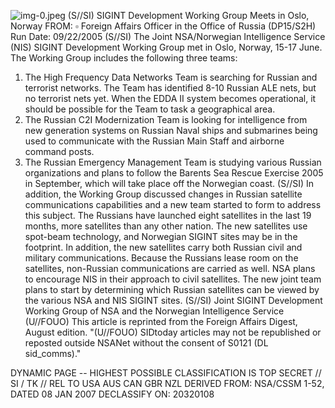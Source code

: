 ![img-0.jpeg](img-0.jpeg)
(S//SI) SIGINT Development Working Group Meets in Oslo, Norway
FROM: $\square$
Foreign Affairs Officer in the Office of Russia (DP15/S2H)
Run Date: 09/22/2005
(S//SI) The Joint NSA/Norwegian Intelligence Service (NIS) SIGINT Development Working Group met in Oslo, Norway, 15-17 June. The Working Group includes the following three teams:

1. The High Frequency Data Networks Team is searching for Russian and terrorist networks. The Team has identified 8-10 Russian ALE nets, but no terrorist nets yet. When the EDDA II system becomes operational, it should be possible for the Team to task a geographical area.
2. The Russian C2I Modernization Team is looking for intelligence from new generation systems on Russian Naval ships and submarines being used to communicate with the Russian Main Staff and airborne command posts.
3. The Russian Emergency Management Team is studying various Russian organizations and plans to follow the Barents Sea Rescue Exercise 2005 in September, which will take place off the Norwegian coast.
(S//SI) In addition, the Working Group discussed changes in Russian satellite communications capabilities and a new team started to form to address this subject. The Russians have launched eight satellites in the last 19 months, more satellites than any other nation. The new satellites use spot-beam technology, and Norwegian SIGINT sites may be in the footprint. In addition, the new satellites carry both Russian civil and military communications. Because the Russians lease room on the satellites, non-Russian communications are carried as well. NSA plans to encourage NIS in their approach to civil satellites. The new joint team plans to start by determining which Russian satellites can be viewed by the various NSA and NIS SIGINT sites.
(S//SI) Joint SIGINT Development Working Group of NSA and the Norwegian Intelligence Service
(U//FOUO) This article is reprinted from the Foreign Affairs Digest, August edition.
"(U//FOUO) SIDtoday articles may not be republished or reposted outside NSANet without the consent of S0121 (DL sid_comms)."

DYNAMIC PAGE -- HIGHEST POSSIBLE CLASSIFICATION IS
TOP SECRET // SI / TK // REL TO USA AUS CAN GBR NZL
DERIVED FROM: NSA/CSSM 1-52, DATED 08 JAN 2007 DECLASSIFY ON: 20320108
